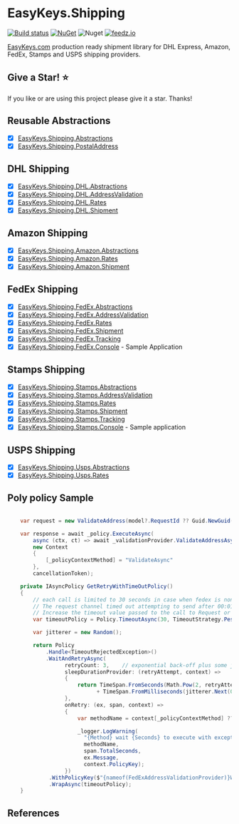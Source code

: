 # EasyKeys.Shipping

[![Build status](https://ci.appveyor.com/api/projects/status/xp52rbpa9vmr1ck9?svg=true)](https://ci.appveyor.com/project/easykeys/easykeys-shipping)
[![NuGet](https://img.shields.io/nuget/v/EasyKeys.Shipping.Abstractions.svg)](https://www.nuget.org/packages?q=EasyKeys.Shipping.Abstractions)
![Nuget](https://img.shields.io/nuget/dt/EasyKeys.Shipping.Abstractions)
[![feedz.io](https://img.shields.io/badge/endpoint.svg?url=https://f.feedz.io/easykeys/core/shield/EasyKeys.Shipping.Abstractions/latest)](https://f.feedz.io/easykeys/core/packages/EasyKeys.Shipping.Abstractions/latest/download)

[EasyKeys.com](https://easykeys.com) production ready shipment library for DHL Express, Amazon, FedEx, Stamps and USPS shipping providers.

## Give a Star! :star:

If you like or are using this project please give it a star. Thanks!

## Reusable Abstractions

- [x] [EasyKeys.Shipping.Abstractions](./src/EasyKeys.Shipping.Abstractions)
- [x] [EasyKeys.Shipping.PostalAddress](./src/EasyKeys.Shipping.PostalAddress)

## DHL Shipping

- [x] [EasyKeys.Shipping.DHL.Abstractions](./src/EasyKeys.Shipping.DHL.Abstractions)
- [x] [EasyKeys.Shipping.DHL.AddressValidation](./src/EasyKeys.Shipping.DHL.AddressValidation)
- [x] [EasyKeys.Shipping.DHL.Rates](./src/EasyKeys.Shipping.DHL.Rates)
- [x] [EasyKeys.Shipping.DHL.Shipment](./src/EasyKeys.Shipping.DHL.Shipment)

## Amazon Shipping

- [x] [EasyKeys.Shipping.Amazon.Abstractions](./src/EasyKeys.Shipping.Amazon.Abstractions)
- [x] [EasyKeys.Shipping.Amazon.Rates](./src/EasyKeys.Shipping.Amazon.Rates)
- [x] [EasyKeys.Shipping.Amazon.Shipment](./src/EasyKeys.Shipping.Amazon.Shipment)

## FedEx Shipping

- [x] [EasyKeys.Shipping.FedEx.Abstractions](./src/EasyKeys.Shipping.FedEx.Abstractions)
- [x] [EasyKeys.Shipping.FedEx.AddressValidation](./src/EasyKeys.Shipping.FedEx.AddressValidation)
- [x] [EasyKeys.Shipping.FedEx.Rates](./src/EasyKeys.Shipping.FedEx.Rates)
- [x] [EasyKeys.Shipping.FedEx.Shipment](./src/EasyKeys.Shipping.FedEx.Shipment)
- [x] [EasyKeys.Shipping.FedEx.Tracking](./src/EasyKeys.Shipping.FedEx.Tracking)
- [x] [EasyKeys.Shipping.FedEx.Console](./src/EasyKeys.Shipping.FedEx.Console) - Sample Application

## Stamps Shipping

- [x] [EasyKeys.Shipping.Stamps.Abstractions](./src/EasyKeys.Shipping.Stamps.Abstractions)
- [x] [EasyKeys.Shipping.Stamps.AddressValidation](./src/EasyKeys.Shipping.Stamps.AddressValidation)
- [x] [EasyKeys.Shipping.Stamps.Rates](./src/EasyKeys.Shipping.Stamps.Rates)
- [x] [EasyKeys.Shipping.Stamps.Shipment](./src/EasyKeys.Shipping.Stamps.Shipment)
- [x] [EasyKeys.Shipping.Stamps.Tracking](./src/EasyKeys.Shipping.Stamps.Tracking)
- [x] [EasyKeys.Shipping.Stamps.Console](./src/EasyKeys.Shipping.Stamps.Console) - Sample application

## USPS Shipping

- [x] [EasyKeys.Shipping.Usps.Abstractions](./src/EasyKeys.Shipping.Usps.Abstractions)
- [x] [EasyKeys.Shipping.Usps.Rates](./src/EasyKeys.Shipping.Usps.Rates)

## Poly policy Sample

```csharp

    var request = new ValidateAddress(model?.RequestId ?? Guid.NewGuid().ToString(), originalAddress, originalAddress);

    var response = await _policy.ExecuteAsync(
        async (ctx, ct) => await _validationProvider.ValidateAddressAsync(request, ct),
        new Context
        {
            [_policyContextMethod] = "ValidateAsync"
        },
        cancellationToken);

    private IAsyncPolicy GetRetryWithTimeOutPolicy()
    {
        // each call is limited to 30 seconds in case when fedex is non-reponsive and it is 1min timeout, it is way to long
        // The request channel timed out attempting to send after 00:01:00.
        // Increase the timeout value passed to the call to Request or increase the SendTimeout value on the Binding. The time allotted to this operation may have been a portion of a longer timeout.
        var timeoutPolicy = Policy.TimeoutAsync(30, TimeoutStrategy.Pessimistic);

        var jitterer = new Random();

        return Policy
            .Handle<TimeoutRejectedException>()
            .WaitAndRetryAsync(
                  retryCount: 3,    // exponential back-off plus some jitter
                  sleepDurationProvider: (retryAttempt, context) =>
                  {
                      return TimeSpan.FromSeconds(Math.Pow(2, retryAttempt))
                            + TimeSpan.FromMilliseconds(jitterer.Next(0, 200));
                  },
                  onRetry: (ex, span, context) =>
                  {
                      var methodName = context[_policyContextMethod] ?? "MethodNotSpecified";

                      _logger.LogWarning(
                        "{Method} wait {Seconds} to execute with exception: {Message} for named policy: {Policy}",
                        methodName,
                        span.TotalSeconds,
                        ex.Message,
                        context.PolicyKey);
                  })
             .WithPolicyKey($"{nameof(FedExAddressValidationProvider)}WaitAndRetryAsync")
             .WrapAsync(timeoutPolicy);
    }

```

## References

